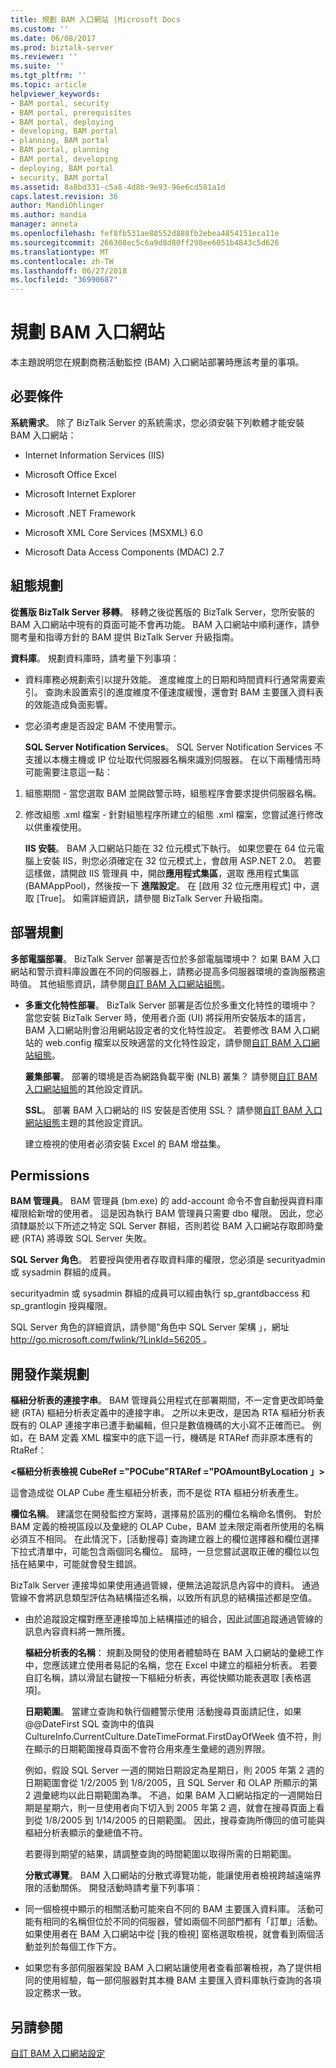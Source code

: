 ```yaml
---
title: 規劃 BAM 入口網站 |Microsoft Docs
ms.custom: ''
ms.date: 06/08/2017
ms.prod: biztalk-server
ms.reviewer: ''
ms.suite: ''
ms.tgt_pltfrm: ''
ms.topic: article
helpviewer_keywords:
- BAM portal, security
- BAM portal, prerequisites
- BAM portal, deploying
- developing, BAM portal
- planning, BAM portal
- BAM portal, planning
- BAM portal, developing
- deploying, BAM portal
- security, BAM portal
ms.assetid: 8a8bd331-c5a8-4d8b-9e93-96e6cd581a1d
caps.latest.revision: 36
author: MandiOhlinger
ms.author: mandia
manager: anneta
ms.openlocfilehash: fef8fb531ae88552d888fb2ebea4854151eca11e
ms.sourcegitcommit: 266308ec5c6a9d8d80ff298ee6051b4843c5d626
ms.translationtype: MT
ms.contentlocale: zh-TW
ms.lasthandoff: 06/27/2018
ms.locfileid: "36990687"
---
```

# <a name="planning-for-the-bam-portal"></a>規劃 BAM 入口網站
本主題說明您在規劃商務活動監控 (BAM) 入口網站部署時應該考量的事項。  
  
## <a name="prerequisites"></a>必要條件  
 **系統需求**。 除了 BizTalk Server 的系統需求，您必須安裝下列軟體才能安裝 BAM 入口網站：  
  
-   Internet Information Services (IIS)  
  
-   Microsoft Office Excel  
  
-   Microsoft Internet Explorer  
  
-   Microsoft .NET Framework  
  
-   Microsoft XML Core Services (MSXML) 6.0  
  
-   Microsoft Data Access Components (MDAC) 2.7  
  
## <a name="configuration-planning"></a>組態規劃  
 **從舊版 BizTalk Server 移轉**。 移轉之後從舊版的 BizTalk Server，您所安裝的 BAM 入口網站中現有的頁面可能不會再功能。 BAM 入口網站中順利運作，請參閱考量和指導方針的 BAM 提供 BizTalk Server 升級指南。  
  
 **資料庫**。 規劃資料庫時，請考量下列事項：  
  
- 資料庫務必規劃索引以提升效能。 進度維度上的日期和時間資料行通常需要索引。 查詢未設置索引的進度維度不僅速度緩慢，還會對 BAM 主要匯入資料表的效能造成負面影響。  
  
- 您必須考慮是否設定 BAM 不使用警示。  
  
  **SQL Server Notification Services**。 SQL Server Notification Services 不支援以本機主機或 IP 位址取代伺服器名稱來識別伺服器。  在以下兩種情形時可能需要注意這一點：  
  
1. 組態期間 - 當您選取 BAM 並開啟警示時，組態程序會要求提供伺服器名稱。  
  
2. 修改組態 .xml 檔案 - 針對組態程序所建立的組態 .xml 檔案，您嘗試進行修改以供重複使用。  
  
   **IIS 安裝**。 BAM 入口網站只能在 32 位元模式下執行。 如果您要在 64 位元電腦上安裝 IIS，則您必須確定在 32 位元模式上，會啟用 ASP.NET 2.0。 若要這樣做，請開啟 IIS 管理員 中，開啟**應用程式集區**，選取 應用程式集區 (BAMAppPool)，然後按一下 **進階設定**。 在 [啟用 32 位元應用程式] 中，選取 [True]。 如需詳細資訊，請參閱 BizTalk Server 升級指南。  
  
## <a name="deployment-planning"></a>部署規劃  
 **多部電腦部署**。 BizTalk Server 部署是否位於多部電腦環境中？ 如果 BAM 入口網站和警示資料庫設置在不同的伺服器上，請務必提高多伺服器環境的查詢服務逾時值。 其他組態資訊，請參閱[自訂 BAM 入口網站組態](../core/customizing-the-bam-portal-configuration.md)。  
  
- **多重文化特性部署**。 BizTalk Server 部署是否位於多重文化特性的環境中？ 當您安裝 BizTalk Server 時，使用者介面 (UI) 將採用所安裝版本的語言，BAM 入口網站則會沿用網站設定者的文化特性設定。 若要修改 BAM 入口網站的 web.config 檔案以反映適當的文化特性設定，請參閱[自訂 BAM 入口網站組態](../core/customizing-the-bam-portal-configuration.md)。  
  
  **叢集部署**。 部署的環境是否為網路負載平衡 (NLB) 叢集？ 請參閱[自訂 BAM 入口網站組態](../core/customizing-the-bam-portal-configuration.md)的其他設定資訊。  
  
  **SSL**。 部署 BAM 入口網站的 IIS 安裝是否使用 SSL？ 請參閱[自訂 BAM 入口網站組態](../core/customizing-the-bam-portal-configuration.md)主題的其他設定資訊。  
  
  建立檢視的使用者必須安裝 Excel 的 BAM 增益集。  
  
## <a name="permissions"></a>Permissions  
 **BAM 管理員**。 BAM 管理員 (bm.exe) 的 add-account 命令不會自動授與資料庫權限給新增的使用者。 這是因為執行 BAM 管理員只需要 dbo 權限。 因此，您必須隸屬於以下所述之特定 SQL Server 群組，否則若從 BAM 入口網站存取即時彙總 (RTA) 將導致 SQL Server 失敗。  
  
 **SQL Server 角色**。 若要授與使用者存取資料庫的權限，您必須是 securityadmin 或 sysadmin 群組的成員。  
  
 securityadmin 或 sysadmin 群組的成員可以經由執行 sp_grantdbaccess 和 sp_grantlogin 授與權限。  
  
 SQL Server 角色的詳細資訊，請參閱"角色中 SQL Server 架構 」，網址[ http://go.microsoft.com/fwlink/?LinkId=56205 ](http://go.microsoft.com/fwlink/?LinkId=56205)。  
  
## <a name="development-planning"></a>開發作業規劃  
 **樞紐分析表的連接字串**。 BAM 管理員公用程式在部署期間，不一定會更改即時彙總 (RTA) 樞紐分析表定義中的連接字串。 之所以未更改，是因為 RTA 樞紐分析表既有的 OLAP 連接字串已遭手動編輯，但只是數值機碼的大小寫不正確而已。 例如，在 BAM 定義 XML 檔案中的底下這一行，機碼是 RTARef 而非原本應有的 RtaRef：  
  
 **\<樞紐分析表檢視 CubeRef ="POCube"RTARef ="POAmountByLocation 」\>**  
  
 這會造成從 OLAP Cube 產生樞紐分析表，而不是從 RTA 樞紐分析表產生。  
  
 **欄位名稱**。 建議您在開發監控方案時，選擇易於區別的欄位名稱命名慣例。 對於 BAM 定義的檢視區段以及彙總的 OLAP Cube，BAM 並未限定兩者所使用的名稱必須互不相同。  在此情況下，[活動搜尋] 查詢建立器上的欄位選擇器和欄位選擇下拉式清單中，可能包含兩個同名欄位。 屆時，一旦您嘗試選取正確的欄位以包括在結果中，可能就會發生錯誤。  
  
 BizTalk Server 連接埠如果使用通過管線，便無法追蹤訊息內容中的資料。 通過管線不會將訊息類型評估為結構描述名稱，以致所有訊息的結構描述都是空值。  
  
- 由於追蹤設定檔對應至連接埠加上結構描述的組合，因此試圖追蹤通過管線的訊息內容資料將一無所獲。  
  
  **樞紐分析表的名稱**： 規劃及開發的使用者體驗時在 BAM 入口網站的彙總工作中，您應該建立使用者易記的名稱，您在 Excel 中建立的樞紐分析表。  若要自訂名稱，請以滑鼠右鍵按一下樞紐分析表，再從快顯功能表選取 [表格選項]。  
  
  **日期範圍**。 當建立查詢和執行個體警示使用 活動搜尋頁面請記住，如果 @@DateFirst SQL 查詢中的值與 CultureInfo.CurrentCulture.DateTimeFormat.FirstDayOfWeek 值不符，則在顯示的日期範圍搜尋頁面不會符合用來產生彙總的週別界限。  
  
  例如，假設 SQL Server 一週的開始日期設定為星期日，則 2005 年第 2 週的日期範圍會從 1/2/2005 到 1/8/2005，且 SQL Server 和 OLAP 所顯示的第 2 週彙總均以此日期範圍為準。 不過，如果 BAM 入口網站指定的一週開始日期是星期六，則一旦使用者向下切入到 2005 年第 2 週，就會在搜尋頁面上看到從 1/8/2005 到 1/14/2005 的日期範圍。 因此，搜尋查詢所傳回的值可能與樞紐分析表顯示的彙總值不符。  
  
  若要得到期望的結果，請調整查詢的時間範圍以取得所需的日期範圍。  
  
  **分散式導覽**。 BAM 入口網站的分散式導覽功能，能讓使用者檢視跨越遠端界限的活動關係。 開發活動時請考量下列事項：  
  
- 同一個檢視中顯示的相關活動可能來自不同的 BAM 主要匯入資料庫。 活動可能有相同的名稱但位於不同的伺服器，譬如兩個不同部門都有「訂單」活動。 如果使用者在 BAM 入口網站中從 [我的檢視] 窗格選取檢視，就會看到兩個活動並列於每個工作下方。  
  
- 如果您有多部伺服器架設 BAM 入口網站讓使用者查看部署檢視，為了提供相同的使用經驗，每一部伺服器對其本機 BAM 主要匯入資料庫執行查詢的各項設定務求一致。  
  
## <a name="see-also"></a>另請參閱  
 [自訂 BAM 入口網站設定](../core/customizing-the-bam-portal-configuration.md)
